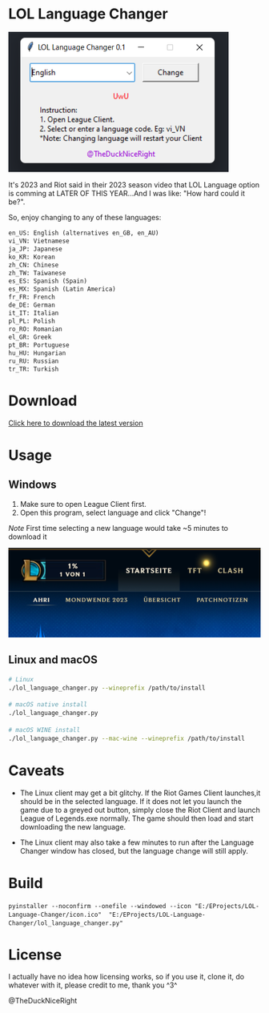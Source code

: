 # LOL Language Changer

![Screenshot](screenshot.png)

It's 2023 and Riot said in their 2023 season video that LOL Language option is comming at LATER OF THIS YEAR...And I was like: "How hard could it be?".

So, enjoy changing to any of these languages:

```text
en_US: English (alternatives en_GB, en_AU)
vi_VN: Vietnamese
ja_JP: Japanese
ko_KR: Korean
zh_CN: Chinese
zh_TW: Taiwanese
es_ES: Spanish (Spain)
es_MX: Spanish (Latin America)
fr_FR: French
de_DE: German
it_IT: Italian
pl_PL: Polish
ro_RO: Romanian
el_GR: Greek
pt_BR: Portuguese
hu_HU: Hungarian
ru_RU: Russian
tr_TR: Turkish
```

# Download

[Click here to download the latest version](https://github.com/ducviet321/LOL-Language-Changer/releases/latest/download/lol_language_changer.zip)

# Usage

## Windows

1. Make sure to open League Client first.
2. Open this program, select language and click "Change"!

*Note* First time selecting a new language would take ~5 minutes to download it

![Downloading German Language Pack](german.png)

## Linux and macOS

```bash
# Linux
./lol_language_changer.py --wineprefix /path/to/install

# macOS native install
./lol_language_changer.py

# macOS WINE install
./lol_language_changer.py --mac-wine --wineprefix /path/to/install
```

# Caveats

- The Linux client may get a bit glitchy. If the Riot Games Client launches,it should be in the selected language.
If it does not let you launch the game due to a greyed out button, simply close the Riot Client and launch League of Legends.exe normally.
The game should then load and start downloading the new language.

- The Linux client may also take a few minutes to run after the Language Changer window has closed, but the language change will still apply.

# Build

`pyinstaller --noconfirm --onefile --windowed --icon "E:/EProjects/LOL-Language-Changer/icon.ico"  "E:/EProjects/LOL-Language-Changer/lol_language_changer.py"`

# License

I actually have no idea how licensing works, so if you use it, clone it, do whatever with it, please credit to me, thank you ^3^

@TheDuckNiceRight

